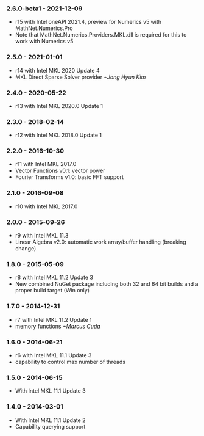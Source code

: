 ### 2.6.0-beta1 - 2021-12-09
* r15 with Intel oneAPI 2021.4, preview for Numerics v5 with MathNet.Numerics.Pro
* Note that MathNet.Numerics.Providers.MKL.dll is required for this to work with Numerics v5

### 2.5.0 - 2021-01-01
* r14 with Intel MKL 2020 Update 4
* MKL Direct Sparse Solver provider *~Jong Hyun Kim*

### 2.4.0 - 2020-05-22
* r13 with Intel MKL 2020.0 Update 1

### 2.3.0 - 2018-02-14
* r12 with Intel MKL 2018.0 Update 1

### 2.2.0 - 2016-10-30
* r11 with Intel MKL 2017.0
* Vector Functions v0.1: vector power
* Fourier Transforms v1.0: basic FFT support

### 2.1.0 - 2016-09-08
* r10 with Intel MKL 2017.0

### 2.0.0 - 2015-09-26
* r9 with Intel MKL 11.3
* Linear Algebra v2.0: automatic work array/buffer handling (breaking change)

### 1.8.0 - 2015-05-09
* r8 with Intel MKL 11.2 Update 3
* New combined NuGet package including both 32 and 64 bit builds and a proper build target (Win only)

### 1.7.0 - 2014-12-31
* r7 with Intel MKL 11.2 Update 1
* memory functions *~Marcus Cuda*

### 1.6.0 - 2014-06-21
* r6 with Intel MKL 11.1 Update 3
* capability to control max number of threads

### 1.5.0 - 2014-06-15
* With Intel MKL 11.1 Update 3

### 1.4.0 - 2014-03-01
* With Intel MKL 11.1 Update 2
* Capability querying support
